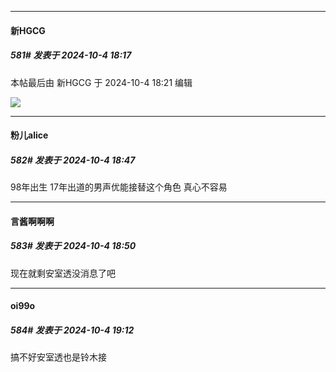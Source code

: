 ﻿
*****

####  新HGCG  
##### 581#       发表于 2024-10-4 18:17

 本帖最后由 新HGCG 于 2024-10-4 18:21 编辑 

<img src="https://img.saraba1st.com/forum/202410/04/182042v5wqsuhum5785w7g.jpg" referrerpolicy="no-referrer">


*****

####  粉儿alice  
##### 582#       发表于 2024-10-4 18:47

98年出生 17年出道的男声优能接替这个角色 真心不容易

*****

####  言酱啊啊啊  
##### 583#       发表于 2024-10-4 18:50

现在就剩安室透没消息了吧


*****

####  oi99o  
##### 584#       发表于 2024-10-4 19:12

搞不好安室透也是铃木接

